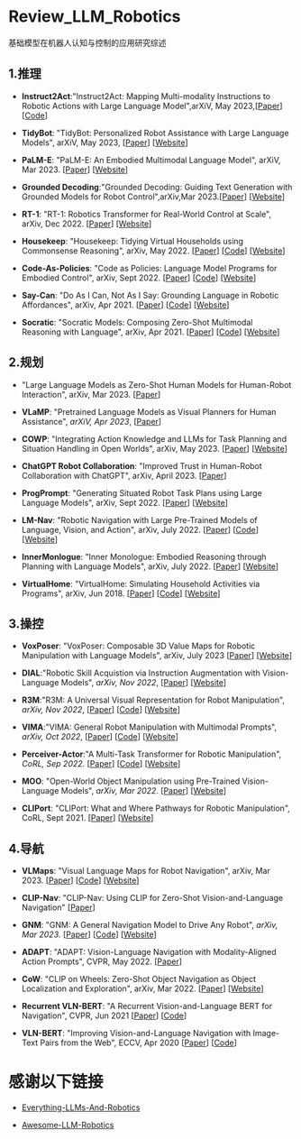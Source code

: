 # Review_LLM_Robotics
基础模型在机器人认知与控制的应用研究综述

## 1.推理

- **Instruct2Act**:"Instruct2Act: Mapping Multi-modality Instructions to Robotic Actions with Large Language Model",arXiV, May 2023,[[Paper](https://arxiv.org/abs/2305.11176)]  [[Code](https://github.com/OpenGVLab/Instruct2Act)]
- **TidyBot**: "TidyBot: Personalized Robot Assistance with Large Language Models", arXiV, May 2023, [[Paper](https://arxiv.org/abs/2305.05658)] [[Website](https://tidybot.cs.princeton.edu)]

- **PaLM-E**: "PaLM-E: An Embodied Multimodal Language Model", arXiV, Mar 2023. [[Paper](https://arxiv.org/abs/2303.03378)] [[Website](https://palm-e.github.io/)]

- **Grounded Decoding**:"Grounded Decoding: Guiding Text Generation with Grounded Models for Robot Control",arXiv,Mar 2023.[[Paper](https://arxiv.org/abs/2303.00855)] [[Website](https://grounded-decoding.github.io/)]

- **RT-1**: "RT-1: Robotics Transformer for Real-World Control at Scale", arXiv, Dec 2022. [[Paper](https://arxiv.org/abs/2212.06817)] [[Website](https://robotics-transformer1.github.io/)]

- **Housekeep**: "Housekeep: Tidying Virtual Households using Commonsense Reasoning", arXiv, May 2022. [[Paper](https://arxiv.org/abs/2205.10712)] [[Code](https://github.com/yashkant/housekeep)] [[Website](https://yashkant.github.io/housekeep/)]

- **Code-As-Policies**: "Code as Policies: Language Model Programs for Embodied Control", arXiv, Sept 2022.  [[Paper](https://arxiv.org/abs/2209.07753)] [[Code](https://github.com/google-research/google-research/tree/master/code_as_policies)] [[Website](https://code-as-policies.github.io)]

- **Say-Can**: "Do As I Can, Not As I Say: Grounding Language in Robotic Affordances", arXiv, Apr 2021. [[Paper](https://arxiv.org/abs/2204.01691)] [[Code](https://say-can.github.io/#open-source)] [[Website](https://say-can.github.io)]

- **Socratic**: "Socratic Models: Composing Zero-Shot Multimodal Reasoning with Language", arXiv, Apr 2021. [[Paper](https://arxiv.org/abs/2204.00598)] [[Code](https://socraticmodels.github.io/#code)] [[Website](https://socraticmodels.github.io)]

  

## 2.规划

- "Large Language Models as Zero-Shot Human Models for Human-Robot Interaction", arXiv, Mar 2023. [[Paper](https://arxiv.org/abs/2303.03548v1)] 

- **VLaMP**: "Pretrained Language Models as Visual Planners for Human Assistance", *arXiV, Apr 2023*, [[Paper](https://arxiv.org/abs/2304.09179)]

- **COWP**: "Integrating Action Knowledge and LLMs for Task Planning and Situation Handling in Open Worlds", arXiv, May 2023. [[Paper](https://arxiv.org/abs/2305.17590)] [[Website](https://cowplanning.github.io/)] 

- **ChatGPT Robot Collaboration**: "Improved Trust in Human-Robot Collaboration with ChatGPT", arXiv, April 2023. [[Paper](https://arxiv.org/abs/2304.12529)]

- **ProgPrompt**: "Generating Situated Robot Task Plans using Large Language Models", arXiv, Sept 2022. [[Paper](https://arxiv.org/abs/2209.11302)] [[Website](https://progprompt.github.io/)]

- **LM-Nav**: "Robotic Navigation with Large Pre-Trained Models of Language, Vision, and Action", arXiv, July 2022. [[Paper](https://arxiv.org/abs/2207.04429)] [[Code](https://github.com/blazejosinski/lm_nav)] [[Website](https://sites.google.com/view/lmnav)]
 - **InnerMonlogue**: "Inner Monologue: Embodied Reasoning through Planning with Language Models", arXiv, July 2022. [[Paper](https://arxiv.org/abs/2207.05608)] [[Website](https://innermonologue.github.io/)]

- **VirtualHome**: "VirtualHome: Simulating Household Activities via Programs", arXiv,    Jun 2018.  [[Paper](https://arxiv.org/abs/1806.07011)] [[Code](https://github.com/xavierpuigf/virtualhome)] [[Website](http://virtual-home.org/)]

  

## 3.操控

- **VoxPoser**: "VoxPoser: Composable 3D Value Maps for Robotic Manipulation with Language Models", arXiv, July 2023 [[Paper](https://arxiv.org/pdf/2307.05973.pdf)] [[Website](https://voxposer.github.io/)]

- **DIAL**:"Robotic Skill Acquistion via Instruction Augmentation with Vision-Language Models", *arXiv, Nov 2022*, [[Paper](https://arxiv.org/abs/2211.11736)] [[Website](https://instructionaugmentation.github.io/)]
- **R3M**:"R3M: A Universal Visual Representation for Robot Manipulation", *arXiv, Nov 2022*, [[Paper](https://arxiv.org/abs/2203.12601)] [[Code](https://github.com/facebookresearch/r3m)] [[Website](https://tinyurl.com/robotr3m)]

- **VIMA**:"VIMA: General Robot Manipulation with Multimodal Prompts", *arXiv, Oct 2022*, [[Paper](https://arxiv.org/abs/2210.03094)] [[Code](https://github.com/vimalabs/VIMA)] [[Website](https://vimalabs.github.io/)]
- **Perceiver-Actor**:"A Multi-Task Transformer for Robotic Manipulation", *CoRL, Sep 2022*. [[Paper](https://peract.github.io/paper/peract_corl2022.pdf)] [[Code](https://github.com/peract/peract)] [[Website](https://peract.github.io/)]
- **MOO**: "Open-World Object Manipulation using Pre-Trained Vision-Language Models", *arXiv, Mar 2022*. [[Paper](https://arxiv.org/abs/2303.00905)] [[Website](https://robot-moo.github.io/)]

- **CLIPort**: "CLIPort: What and Where Pathways for Robotic Manipulation", CoRL, Sept 2021. [[Paper](https://arxiv.org/abs/2109.12098)] [[Website](https://cliport.github.io/)]



## 4.导航

- **VLMaps**: "Visual Language Maps for Robot Navigation", arXiv, Mar 2023. [[Paper](https://arxiv.org/abs/2210.05714)] [[Code](https://github.com/PrieureDeSion/drive-any-robot)] [[Website](https://sites.google.com/view/drive-any-robot)]

- **CLIP-Nav**: "CLIP-Nav: Using CLIP for Zero-Shot Vision-and-Language Navigation" [[Paper](https://arxiv.org/abs/2211.16649)] 
- **GNM**:  "GNM: A General Navigation Model to Drive Any Robot", *arXiv, Mar 2023*. [[Paper](https://arxiv.org/abs/2210.03370)] [[Code](https://github.com/vlmaps/vlmaps)] [[Website](https://vlmaps.github.io/)]
- **ADAPT**: "ADAPT: Vision-Language Navigation with Modality-Aligned Action Prompts", CVPR, May 2022. [[Paper](https://arxiv.org/abs/2205.15509)]
- **CoW**: "CLIP on Wheels: Zero-Shot Object Navigation as Object Localization and Exploration", arXiv, Mar 2022. [[Paper](https://arxiv.org/abs/2203.10421)] [[Website](https://cow.cs.columbia.edu/)]
- **Recurrent VLN-BERT**: "A Recurrent Vision-and-Language BERT for Navigation", CVPR, Jun 2021 [[Paper](https://arxiv.org/abs/2011.13922)] [[Code](https://github.com/YicongHong/Recurrent-VLN-BERT)]

- **VLN-BERT**: "Improving Vision-and-Language Navigation with Image-Text Pairs from the Web", ECCV, Apr 2020 [[Paper](https://arxiv.org/abs/2004.14973)] [[Code](https://github.com/arjunmajum/vln-bert)]

  

# 感谢以下链接
- [Everything-LLMs-And-Robotics](https://github.com/jrin771/Everything-LLMs-And-Robotics)

- [Awesome-LLM-Robotics](https://github.com/GT-RIPL/Awesome-LLM-Robotics)
